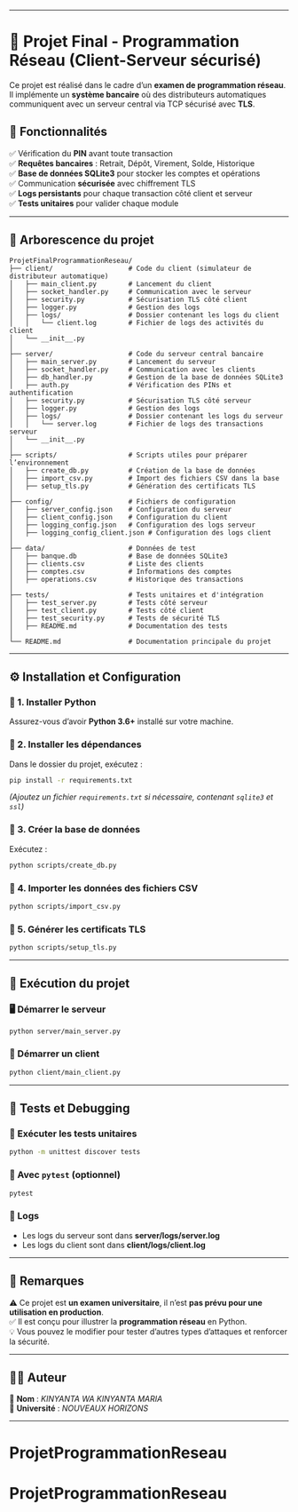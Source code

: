 
---

# 🏦 Projet Final - Programmation Réseau (Client-Serveur sécurisé)

Ce projet est réalisé dans le cadre d’un **examen de programmation réseau**. Il implémente un **système bancaire** où des distributeurs automatiques communiquent avec un serveur central via TCP sécurisé avec **TLS**.

## 📌 Fonctionnalités

✅ Vérification du **PIN** avant toute transaction  
✅ **Requêtes bancaires** : Retrait, Dépôt, Virement, Solde, Historique  
✅ **Base de données SQLite3** pour stocker les comptes et opérations  
✅ Communication **sécurisée** avec chiffrement TLS  
✅ **Logs persistants** pour chaque transaction côté client et serveur  
✅ **Tests unitaires** pour valider chaque module

---

## 📂 Arborescence du projet

```
ProjetFinalProgrammationReseau/
├── client/                   # Code du client (simulateur de distributeur automatique)
│   ├── main_client.py        # Lancement du client
│   ├── socket_handler.py     # Communication avec le serveur
│   ├── security.py           # Sécurisation TLS côté client
│   ├── logger.py             # Gestion des logs
│   ├── logs/                 # Dossier contenant les logs du client
│   │   └── client.log        # Fichier de logs des activités du client
│   └── __init__.py           
│
├── server/                   # Code du serveur central bancaire
│   ├── main_server.py        # Lancement du serveur
│   ├── socket_handler.py     # Communication avec les clients
│   ├── db_handler.py         # Gestion de la base de données SQLite3
│   ├── auth.py               # Vérification des PINs et authentification
│   ├── security.py           # Sécurisation TLS côté serveur
│   ├── logger.py             # Gestion des logs
│   ├── logs/                 # Dossier contenant les logs du serveur
│   │   └── server.log        # Fichier de logs des transactions serveur
│   └── __init__.py           
│
├── scripts/                  # Scripts utiles pour préparer l’environnement
│   ├── create_db.py          # Création de la base de données
│   ├── import_csv.py         # Import des fichiers CSV dans la base
│   ├── setup_tls.py          # Génération des certificats TLS
│
├── config/                   # Fichiers de configuration
│   ├── server_config.json    # Configuration du serveur
│   ├── client_config.json    # Configuration du client
│   ├── logging_config.json   # Configuration des logs serveur
│   ├── logging_config_client.json # Configuration des logs client
│
├── data/                     # Données de test
│   ├── banque.db             # Base de données SQLite3
│   ├── clients.csv           # Liste des clients
│   ├── comptes.csv           # Informations des comptes
│   ├── operations.csv        # Historique des transactions
│
├── tests/                    # Tests unitaires et d'intégration
│   ├── test_server.py        # Tests côté serveur
│   ├── test_client.py        # Tests côté client
│   ├── test_security.py      # Tests de sécurité TLS
│   ├── README.md             # Documentation des tests
│
└── README.md                 # Documentation principale du projet
```

---

## ⚙️ Installation et Configuration

### 🔹 1. Installer Python
Assurez-vous d’avoir **Python 3.6+** installé sur votre machine.

### 🔹 2. Installer les dépendances
Dans le dossier du projet, exécutez :
```bash
pip install -r requirements.txt
```
_(Ajoutez un fichier `requirements.txt` si nécessaire, contenant `sqlite3` et `ssl`)_

### 🔹 3. Créer la base de données
Exécutez :
```bash
python scripts/create_db.py
```

### 🔹 4. Importer les données des fichiers CSV
```bash
python scripts/import_csv.py
```

### 🔹 5. Générer les certificats TLS
```bash
python scripts/setup_tls.py
```

---

## 🚀 Exécution du projet

### 🖥️ Démarrer le **serveur**
```bash
python server/main_server.py
```

### 🏧 Démarrer un **client**
```bash
python client/main_client.py
```

---

## 🧪 Tests et Debugging

### 🔹 Exécuter les tests unitaires
```bash
python -m unittest discover tests
```

### 🔹 Avec `pytest` (optionnel)
```bash
pytest
```

### 📜 Logs
- Les logs du serveur sont dans **server/logs/server.log**
- Les logs du client sont dans **client/logs/client.log**

---

## 📌 Remarques

⚠️ Ce projet est **un examen universitaire**, il n’est **pas prévu pour une utilisation en production**.  
✅ Il est conçu pour illustrer la **programmation réseau** en Python.  
💡 Vous pouvez le modifier pour tester d’autres types d’attaques et renforcer la sécurité.

---

## 👨‍💻 Auteur

📌 **Nom** : *KINYANTA WA KINYANTA MARIA*  
📌 **Université** : *NOUVEAUX HORIZONS*

---

# ProjetProgrammationReseau
# ProjetProgrammationReseau
